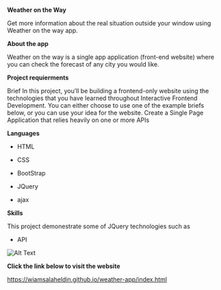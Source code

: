 **Weather on the Way**

Get more information about the real situation outside your window using Weather on the way app.

**About the app**

Weather on the way is a single app application (front-end website) where you can check the forecast of any city you would like.

**Project requierments**

Brief In this project, you’ll be building a frontend-only website using the technologies that you have learned throughout Interactive Frontend Development. You can either choose to use one of the example briefs below, or you can use your idea for the website.
Create a Single Page Application that relies heavily on one or more APIs

**Languages**

* HTML

* CSS

* BootStrap

* JQuery

* ajax

**Skills**

This project demonestrate some of JQuery technologies such as

* API

![Alt Text](C:\repo\JQuery\images)



__Click the link below to visit the website__

https://wiamsalaheldin.github.io/weather-app/index.html
